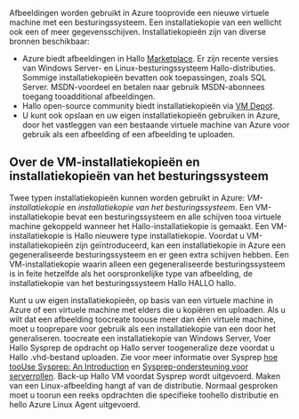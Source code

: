 

Afbeeldingen worden gebruikt in Azure tooprovide een nieuwe virtuele machine met een besturingssysteem. Een installatiekopie van een wellicht ook een of meer gegevensschijven. Installatiekopieën zijn van diverse bronnen beschikbaar:

* Azure biedt afbeeldingen in Hallo [Marketplace](https://azure.microsoft.com/gallery/virtual-machines/). Er zijn recente versies van Windows Server- en Linux-besturingssysteem Hallo-distributies. Sommige installatiekopieën bevatten ook toepassingen, zoals SQL Server. MSDN-voordeel en betalen naar gebruik MSDN-abonnees toegang tooadditional afbeeldingen.
* Hallo open-source community biedt installatiekopieën via [VM Depot](http://vmdepot.msopentech.com/List/Index).
* U kunt ook opslaan en uw eigen installatiekopieën gebruiken in Azure, door het vastleggen van een bestaande virtuele machine van Azure voor gebruik als een afbeelding of een afbeelding te uploaden.

## <a name="about-vm-images-and-os-images"></a>Over de VM-installatiekopieën en installatiekopieën van het besturingssysteem
Twee typen installatiekopieën kunnen worden gebruikt in Azure: *VM-installatiekopie* en *installatiekopie van het besturingssysteem*. Een VM-installatiekopie bevat een besturingssysteem en alle schijven tooa virtuele machine gekoppeld wanneer het Hallo-installatiekopie is gemaakt. Een VM-installatiekopie is Hallo nieuwere type installatiekopie. Voordat u VM-installatiekopieën zijn geïntroduceerd, kan een installatiekopie in Azure een gegeneraliseerde besturingssysteem en er geen extra schijven hebben. Een VM-installatiekopie waarin alleen een gegeneraliseerde besturingssysteem is in feite hetzelfde als het oorspronkelijke type van afbeelding, de installatiekopie van het besturingssysteem Hallo HALLO hallo.

Kunt u uw eigen installatiekopieën, op basis van een virtuele machine in Azure of een virtuele machine met elders die u kopiëren en uploaden. Als u wilt dat een afbeelding toocreate toouse meer dan één virtuele machine, moet u tooprepare voor gebruik als een installatiekopie van een door het generaliseren. toocreate een installatiekopie van Windows Server, Voer Hallo Sysprep de opdracht op Hallo server toogeneralize deze voordat u Hallo .vhd-bestand uploaden. Zie voor meer informatie over Sysprep [hoe tooUse Sysprep: An Introduction](http://go.microsoft.com/fwlink/p/?LinkId=392030) en [Sysprep-ondersteuning voor serverrollen](https://msdn.microsoft.com/windows/hardware/commercialize/manufacture/desktop/sysprep-support-for-server-roles). Back-up Hallo VM voordat Sysprep wordt uitgevoerd. Maken van een Linux-afbeelding hangt af van de distributie. Normaal gesproken moet u toorun een reeks opdrachten die specifieke toohello distributie en hello Azure Linux Agent uitgevoerd.

